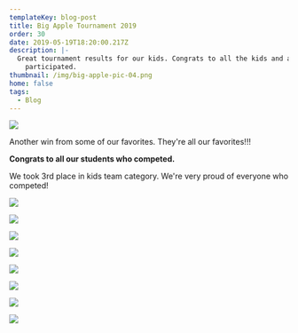 ```yaml
---
templateKey: blog-post
title: Big Apple Tournament 2019
order: 30
date: 2019-05-19T18:20:00.217Z
description: |-
  Great tournament results for our kids. Congrats to all the kids and adults who
    participated.
thumbnail: /img/big-apple-pic-04.png
home: false
tags:
  - Blog
---
```

![](/img/big-apple-pic-12.png)

Another win from some of our favorites. They're all our favorites!!!

**Congrats to all our students who competed.**

We took 3rd place in kids team category. We're very proud of everyone who competed!

![](/img/big-apple-pic-02.png)

![](/img/big-apple-pic-03.png)

![](/img/big-apple-pic-05.png)

![](/img/big-apple-pic-06.png)

![](/img/big-apple-pic-07.png)

![](/img/big-apple-pic-08.png)

![](/img/big-apple-pic-09.png)

![](/img/big-apple-pic-10.png)
